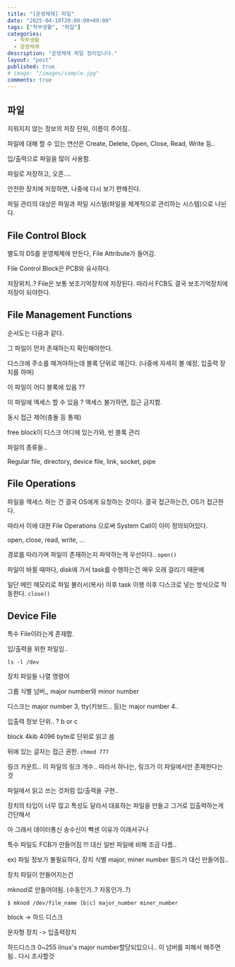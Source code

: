 ```yaml
---
title: "[운영체제] 파일"
date: "2025-04-19T20:00:00+09:00"
tags: ["학부생활", "파일"]
categories: 
  - 학부생활
  - 운영체제
description: "운영체제 파일 정리입니다."
layout: "post"
published: true
# image: "/images/sample.jpg"
comments: true
---
```


## 파일
지워지지 않는 정보의 저장 단위, 이름이 주어짐..

파일에 대해 할 수 있는 연산은 Create, Delete, Open, Close, Read, Write 등..

입/출력으로 파일을 많이 사용함. 

파일로 저장하고, 오픈....

안전한 장치에 저장하면, 나중에 다시 보기 편해진다.

파일 관리의 대상은 파일과 파일 시스템(파일을 체계적으로 관리하는 시스템)으로 나뉜다.

## File Control Block
별도의 DS를 운영체제에 만든다, File Attribute가 들어감.

File Control Block은 PCB와 유사하다.

저장위치..? File은 보통 보조기억장치에 저장된다. 따라서 FCB도 결국 보조기억장치에 저장이 되야한다.

## File Management Functions
순서도는 다음과 같다.

그 파일이 먼저 존재하는지 확인해야한다.

디스크에 주소를 매겨야하는데 블록 단위로 매긴다. (나중에 자세히 볼 예정, 입출력 장치를 하며)

이 파일이 어디 블록에 있음 ??

이 파일에 엑세스 할 수 있음 ? 액세스 불가하면, 접근 금지함.

동시 접근 제어(충돌 등 통제)

free block이 디스크 어디에 있는가와, 빈 블록 관리


파일의 종류들..

Regular file, directory, device file, link, socket, pipe

## File Operations
파일을 액세스 하는 건 결국 OS에게 요청하는 것이다. 결국 접근하는건, OS가 접근한다.

따라서 이에 대한 File Operations 으로써 System Call이 이미 정의되어있다.

open, close, read, write, ...

경로를 따라가며 파일이 존재하는지 파악하는게 우선이다.. `open()`

파일이 바뀔 때마다, disk에 가서 task를 수행하는건 매우 오래 걸리기 때문에

일단 메인 메모리로 파일 불러서(복사) 이후 task 이행 이후 디스크로 넣는 방식으로 작동한다. `close()`

## Device File
특수 File이라는게 존재함.

입/출력을 위한 파일임..

```
ls -l /dev
```

장치 파일들 나열 명령어

그룹 식별 넘버,, major number와 minor number

디스크는 major number 3, tty(키보드.. 등)는 major number 4..

입출력 정보 단위.. ? b or c

block 4kib 4096 byte로 단위로 읽고 씀

뒤에 있는 글자는 접근 권한. `chmod 777`

링크 카운트.. 이 파일의 링크 개수.. 따라서 하나는, 링크가 이 파일에서만 존재한다는 것

파일에서 읽고 쓰는 것처럼 입/출력을 구현.. 

장치의 타입이 너무 많고 특성도 달라서 대표하는 파일을 만들고 그거로 입출력하는게 간단해서

아 그래서 데이터통신 송수신이 빡센 이유가 이래서구나

특수 파일도 FCB가 만들어짐 !!! 대신 일반 파일에 비해 조금 다름..

ex) 파일 정보가 불필요하다, 장치 식별 major, miner number 필드가 대신 만들어짐..

장치 파일이 만들어지는건

mknod로 만들어야됨. (수동인가..? 자동인가..?)

`$ mknod /dev/file_name [b|c] major_number miner_number`

block -> 하드 디스크

문자형 장치 -> 입출력장치

하드디스크 0~255 linux's major number할당되있으니.. 이 넘버를 피해서 해주면 됨.. 다시 조사할것